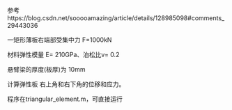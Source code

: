 参考https://blog.csdn.net/sooooamazing/article/details/128985098#comments_29443036

一矩形薄板右端部受集中力 F=1000kN 

材料弹性模量 E= 210GPa、泊松比v= 0.2

悬臂梁的厚度(板厚)为 10mm

计算弹性板 右上角和右下角的位移和应力。

程序在triangular_element.m，可直接运行
